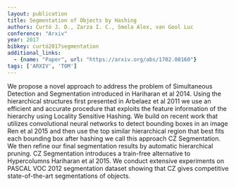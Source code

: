 ```yaml
---
layout: publication
title: Segmentation of Objects by Hashing
authors: Curtó J. D., Zarza I. C., Smola Alex, van Gool Luc
conference: "Arxiv"
year: 2017
bibkey: curtó2017segmentation
additional_links:
  - {name: "Paper", url: "https://arxiv.org/abs/1702.08160"}
tags: ['ARXIV', 'TOM']
---
```

We propose a novel approach to address the problem of Simultaneous Detection and Segmentation introduced in Hariharan et al 2014. Using the hierarchical structures first presented in Arbelaez et al 2011 we use an efficient and accurate procedure that exploits the feature information of the hierarchy using Locality Sensitive Hashing. We build on recent work that utilizes convolutional neural networks to detect bounding boxes in an image Ren et al 2015 and then use the top similar hierarchical region that best fits each bounding box after hashing we call this approach CZ Segmentation. We then refine our final segmentation results by automatic hierarchical pruning. CZ Segmentation introduces a train-free alternative to Hypercolumns Hariharan et al 2015. We conduct extensive experiments on PASCAL VOC 2012 segmentation dataset showing that CZ gives competitive state-of-the-art segmentations of objects.
